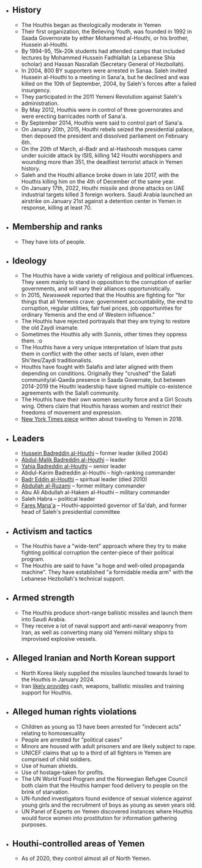   - ## History
    - The Houthis began as theologically moderate in Yemen
    - Their first organization, the Believing Youth, was founded in 1992 in Saada Governorate by either Mohammed al-Houthi, or his brother, Hussein al-Houthi.
    - By 1994-95, 15k-20k students had attended camps that included lectures by Mohammed Hussein Fadhlallah (a Lebanese Shia scholar) and Hassan Nasrallah (Secretary General of Hezbollah).
    - In 2004, 800 BY supporters were arrested in Sanaa. Saleh invited Hussein al-Houthi to a meeting in Sana'a, but he declined and was killed on the 10th of September, 2004, by Saleh's forces after a failed insurgency.
    - They participated in the 2011 Yemeni Revolution against Saleh's administration.
    - By May 2012, Houthis were in control of three governorates and were erecting barricades north of Sana'a. 
    - By September 2014, Houthis were said to control part of Sana'a.
    - On January 20th, 2015, Houthi rebels seized the presidential palace, then deposed the president and dissolved parliament on February 6th.
    - On the 20th of March, al-Badr and al-Hashoosh mosques came under suicide attack by ISIS, killing 142 Houthi worshippers and wounding more than 351, the deadliest terrorist attack in Yemen history.
    - Saleh and the Houthi alliance broke down in late 2017, with the Houthis killing him on the 4th of December of the same year.
    - On January 17th, 2022, Houthi missile and drone attacks on UAE industrial targets killed 3 foreign workers. Saudi Arabia launched an airstrike on January 21st against a detention center in Yemen in response, killing at least 70.
  - ## Membership and ranks
    - They have lots of people.
  - ## Ideology
    - The Houthis have a wide variety of religious and political influences. They seem mainly to stand in opposition to the corruption of earlier governments, and will vary their alliances opportunistically.
    - In 2015, *Newsweek* reported that the Houthis are fighting for "for things that all Yemenis crave: government accountability, the end to corruption, regular utilities, fair fuel prices, job opportunities for ordinary Yemenis and the end of Western influence."
    - The Houthis have rejected portrayals that they are trying to restore the old Zaydi imamate.
    - Sometimes the Houthis ally with Sunnis, other times they oppress them. :o
    - The Houthis have a very unique interpretation of Islam that puts them in conflict with the other sects of Islam, even other Shi'ites/Zaydi traditionalists.
    - Houthis have fought with Salafis and later aligned with them depending on conditions. Originally they "crushed" the Salafi community/al-Qaeda presence in Saada Governate, but between 2014-2019 the Houthi leadership have signed multiple co-existence agreements with the Salafi community.
    - The Houthis have their own women security force and a Girl Scouts wing. Others claim that Houthis harass women and restrict their freedoms of movement and expression.
    - [New York Times piece](https://www.nytimes.com/interactive/2018/10/31/magazine/yemen-war-saudi-arabia.html) written about traveling to Yemen in 2018.
  - ## Leaders
    - [Hussein Badreddin al-Houthi](https://en.wikipedia.org/wiki/Hussein_Badreddin_al-Houthi "Hussein Badreddin al-Houthi") – former leader (killed 2004)
    - [Abdul-Malik Badreddin al-Houthi](https://en.wikipedia.org/wiki/Abdul-Malik_Badreddin_al-Houthi "Abdul-Malik Badreddin al-Houthi") – leader
    - [Yahia Badreddin al-Houthi](https://en.wikipedia.org/wiki/Yahia_Badreddin_al-Houthi) – senior leader
    - Abdul-Karim Badreddin al-Houthi – high-ranking commander
    - [Badr Eddin al-Houthi](https://en.wikipedia.org/wiki/Badreddin_al-Houthi "Badreddin al-Houthi") – spiritual leader (died 2010)
    - [Abdullah al-Ruzami](https://en.wikipedia.org/wiki/Abdullah_al-Ruzami "Abdullah al-Ruzami") – former military commander
    - Abu Ali Abdullah al-Hakem al-Houthi – military commander
    - Saleh Habra – political leader
    - [Fares Mana'a](https://en.wikipedia.org/wiki/Fares_Mana%27a "Fares Mana'a") – Houthi-appointed governor of Sa'dah, and former head of Saleh's presidential committee
  - ## Activism and tactics
    - The Houthis have a "wide-tent" approach where they try to make fighting political corruption the center-piece of their political program.
    - The Houthis are said to have "a huge and well-oiled propaganda machine". They have established "a formidable media arm" with the Lebanese Hezbollah's technical support.
  - ## Armed strength
    - The Houthis produce short-range ballistic missiles and launch them into Saudi Arabia.
    - They receive a lot of naval support and anti-naval weaponry from Iran, as well as converting many old Yemeni military ships to improvised explosive vessels.
  - ## Alleged Iranian and North Korean support
    - North Korea likely supplied the missiles launched towards Israel to the Houthis in January 2024.
    - Iran [likely provides](https://www.reuters.com/world/middle-east/iranian-hezbollah-commanders-help-direct-houthi-attacks-yemen-sources-say-2024-01-20/) cash, weapons, ballistic missiles and training support for Houthis.
  - ## Alleged human rights violations
    - Children as young as 13 have been arrested for "indecent acts" relating to homosexuality
    - People are arrested for "political cases"
    - Minors are housed with adult prisoners and are likely subject to rape.
    - UNICEF claims that up to a third of all fighters in Yemen are comprised of child soldiers.
    - Use of human shields.
    - Use of hostage-taken for profits.
    - The UN World Food Program and the Norwegian Refugee Council both claim that the Houthis hamper food delivery to people on the brink of starvation.
    - UN-funded investigators found evidence of sexual violence against young girls and the recruitment of boys as young as seven years old.
    - UN Panel of Experts on Yemen discovered instances where Houthis would force women into prostitution for information gathering purposes.
  - ## Houthi-controlled areas of Yemen
    - As of 2020, they control almost all of North Yemen.
#
